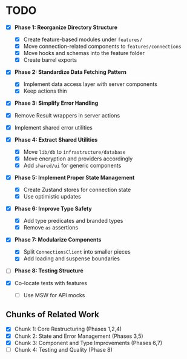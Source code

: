 # TODO

- [x] **Phase 1: Reorganize Directory Structure**
  - [x] Create feature-based modules under `features/`
  - [x] Move connection-related components to `features/connections`
  - [x] Move hooks and schemas into the feature folder
  - [x] Create barrel exports

- [x] **Phase 2: Standardize Data Fetching Pattern**
  - [x] Implement data access layer with server components
  - [x] Keep actions thin

 - [x] **Phase 3: Simplify Error Handling**
  - [x] Remove Result wrappers in server actions
  - [x] Implement shared error utilities

- [x] **Phase 4: Extract Shared Utilities**
  - [x] Move `lib/db` to `infrastructure/database`
  - [x] Move encryption and providers accordingly
  - [x] Add `shared/ui` for generic components

- [x] **Phase 5: Implement Proper State Management**
  - [x] Create Zustand stores for connection state
  - [x] Use optimistic updates

- [x] **Phase 6: Improve Type Safety**
  - [x] Add type predicates and branded types
  - [x] Remove `as` assertions

- [x] **Phase 7: Modularize Components**
  - [x] Split `ConnectionsClient` into smaller pieces
  - [x] Add loading and suspense boundaries

- [ ] **Phase 8: Testing Structure**
- [x] Co-locate tests with features
  - [ ] Use MSW for API mocks

## Chunks of Related Work
- [x] Chunk 1: Core Restructuring (Phases 1,2,4)
- [x] Chunk 2: State and Error Management (Phases 3,5)
- [x] Chunk 3: Component and Type Improvements (Phases 6,7)
- [ ] Chunk 4: Testing and Quality (Phase 8)
